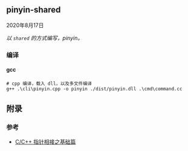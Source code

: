 ## pinyin-shared

2020年8月17日







*以 `shared` 的方式编写，pinyin。*



### 编译

#### gcc

```shell
# cpp 编译，载入 dll，以及多文件编译
g++ .\cli\pinyin.cpp -o pinyin ./dist/pinyin.dll .\cmd\command.cc
```











## 附录

### 参考

- [C/C++ 指针相接之基础篇](https://blog.csdn.net/weixin_39951988/article/details/87773322)